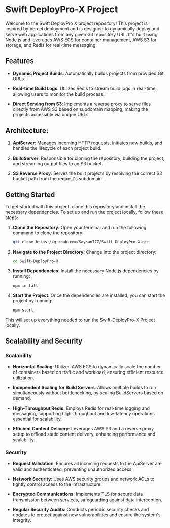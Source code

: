 # Swift DeployPro-X Project

Welcome to the Swift DeployPro X project repository! This project is inspired by Vercel deployment and is designed to dynamically deploy and serve web applications from any given Git repository URL. It's built using Node.js and leverages AWS ECS for container management, AWS S3 for storage, and Redis for real-time messaging.

## Features

- **Dynamic Project Builds**: Automatically builds projects from provided Git URLs.

- **Real-time Build Logs**: Utilizes Redis to stream build logs in real-time, allowing users to monitor the build process.

- **Direct Serving from S3**: Implements a reverse proxy to serve files directly from AWS S3 based on subdomain mapping, making the projects accessible via unique URLs.

## Architecture:

1. **ApiServer**: Manages incoming HTTP requests, initiates new builds, and handles the lifecycle of each project build.

2. **BuildServer**: Responsible for cloning the repository, building the project, and streaming output files to an S3 bucket.

3. **S3 Reverse Proxy**: Serves the built projects by resolving the correct S3 bucket path from the request's subdomain.

## Getting Started

To get started with this project, clone this repository and install the necessary dependencies.
To set up and run the project locally, follow these steps:

1. **Clone the Repository**:
   Open your terminal and run the following command to clone the repository:

   ```bash
   git clone https://github.com/Saysan777/Swift-DeployPro-X.git
   ```

2. **Navigate to the Project Directory**:
   Change into the project directory:

   ```bash
   cd Swift-DeployPro-X
   ```

3. **Install Dependencies**:
   Install the necessary Node.js dependencies by running:

   ```bash
   npm install
   ```

4. **Start the Project**:
   Once the dependencies are installed, you can start the project by running:
   ```bash
   npm start
   ```

This will set up everything needed to run the Swift-DeployPro-X Project locally.

## Scalability and Security

### Scalability

- **Horizontal Scaling**: Utilizes AWS ECS to dynamically scale the number of containers based on traffic and workload, ensuring efficient resource utilization.

- **Independent Scaling for Build Servers**: Allows multiple builds to run simultaneously without bottlenecking, by scaling BuildServers based on demand.

- **High-Throughput Redis**: Employs Redis for real-time logging and messaging, supporting high-throughput and low-latency operations essential for scalability.

- **Efficient Content Delivery**: Leverages AWS S3 and a reverse proxy setup to offload static content delivery, enhancing performance and scalability.

### Security

- **Request Validation**: Ensures all incoming requests to the ApiServer are valid and authenticated, preventing unauthorized access.

- **Network Security**: Uses AWS security groups and network ACLs to tightly control access to the infrastructure.

- **Encrypted Communications**: Implements TLS for secure data transmission between services, safeguarding against data interception.

- **Regular Security Audits**: Conducts periodic security checks and updates to protect against new vulnerabilities and ensure the system's integrity.
